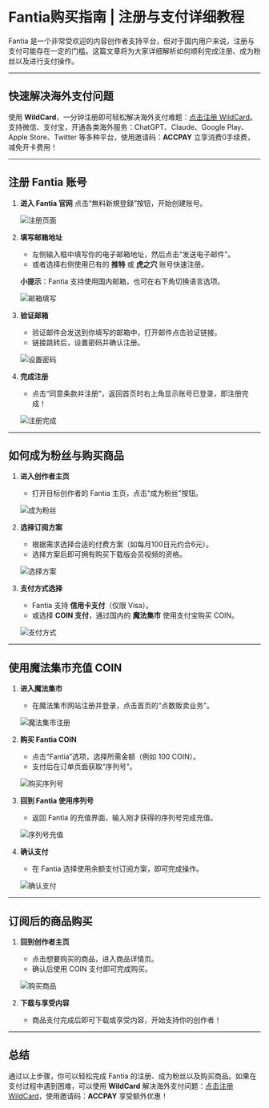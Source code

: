 # Fantia购买指南 | 注册与支付详细教程

Fantia 是一个非常受欢迎的内容创作者支持平台，但对于国内用户来说，注册与支付可能存在一定的门槛。这篇文章将为大家详细解析如何顺利完成注册、成为粉丝以及进行支付操作。

---

## 快速解决海外支付问题

使用 **WildCard**，一分钟注册即可轻松解决海外支付难题：[点击注册 WildCard](https://bit.ly/bewildcard)。支持微信、支付宝，开通各类海外服务：ChatGPT、Claude、Google Play、Apple Store、Twitter 等多种平台，使用邀请码：**ACCPAY** 立享消费0手续费，减免开卡费用！

---

## 注册 Fantia 账号

1. **进入 Fantia 官网**
   点击“無料新規登録”按钮，开始创建账号。

   ![注册页面](https://i0.hdslb.com/bfs/article/c2ce90c81520fa2bfc09647ba2e58859b6741ac8.jpg@1192w)

2. **填写邮箱地址**
   - 左侧输入框中填写你的电子邮箱地址，然后点击“发送电子邮件”。
   - 或者选择右侧使用已有的 **推特** 或 **虎之穴** 账号快速注册。

   **小提示**：Fantia 支持使用国内邮箱，也可在右下角切换语言选项。

   ![邮箱填写](https://i0.hdslb.com/bfs/article/1b617e77820dadf1090c9da87b18931f96930620.jpg@1192w)

3. **验证邮箱**
   - 验证邮件会发送到你填写的邮箱中，打开邮件点击验证链接。
   - 链接跳转后，设置密码并确认注册。

   ![设置密码](https://i0.hdslb.com/bfs/article/70c910328d219257b3cd30a0f827c974805d65b0.jpg@1192w)

4. **完成注册**
   - 点击“同意条款并注册”，返回首页时右上角显示账号已登录，即注册完成！

   ![注册完成](https://i0.hdslb.com/bfs/article/903f153f3500c1fd7b7c4fe2cd4d858bad3d7812.jpg@1192w)

---

## 如何成为粉丝与购买商品

1. **进入创作者主页**
   - 打开目标创作者的 Fantia 主页，点击“成为粉丝”按钮。

   ![成为粉丝](https://i0.hdslb.com/bfs/article/c2eb6bbb83938a5a38219d3b9ee6e32b6c6b8be3.jpg@1192w)

2. **选择订阅方案**
   - 根据需求选择合适的付费方案（如每月100日元约合6元）。
   - 选择方案后即可拥有购买下载版会员视频的资格。

   ![选择方案](https://i0.hdslb.com/bfs/article/b2cbd0ab022bf28cab30fb7ed6b09c34ba7a6b0f.jpg@1192w)

3. **支付方式选择**
   - Fantia 支持 **信用卡支付**（仅限 Visa）。
   - 或选择 **COIN 支付**，通过国内的 **魔法集市** 使用支付宝购买 COIN。

   ![支付方式](https://i0.hdslb.com/bfs/article/40a4c431e5184874bf0db5c65a3233adfad67da5.jpg@1192w)

---

## 使用魔法集市充值 COIN

1. **进入魔法集市**
   - 在魔法集市网站注册并登录，点击首页的“点数贩卖业务”。

   ![魔法集市注册](https://i0.hdslb.com/bfs/article/67f3824c64020d290f2cb35f767ca7b94fb61c79.jpg@1192w)

2. **购买 Fantia COIN**
   - 点击“Fantia”选项，选择所需金额（例如 100 COIN）。
   - 支付后在订单页面获取“序列号”。

   ![购买序列号](https://i0.hdslb.com/bfs/article/5bffae962790a35a524be7f23f31afb4e8588ef7.jpg@1192w)

3. **回到 Fantia 使用序列号**
   - 返回 Fantia 的充值界面，输入刚才获得的序列号完成充值。

   ![序列号充值](https://i0.hdslb.com/bfs/article/119a8f8feb27dbe5b806b15f3c7b80190499c226.jpg@1192w)

4. **确认支付**
   - 在 Fantia 选择使用余额支付订阅方案，即可完成操作。

   ![确认支付](https://i0.hdslb.com/bfs/article/0f8329deff81065e8896ed33380c295538524925.jpg@1192w)

---

## 订阅后的商品购买

1. **回到创作者主页**
   - 点击想要购买的商品，进入商品详情页。
   - 确认后使用 COIN 支付即可完成购买。

   ![购买商品](https://i0.hdslb.com/bfs/article/b66bc3c4353b8532ab8764fb832a0388dc119249.jpg@1192w)

2. **下载与享受内容**
   - 商品支付完成后即可下载或享受内容，开始支持你的创作者！

---

## 总结

通过以上步骤，你可以轻松完成 Fantia 的注册、成为粉丝以及购买商品。如果在支付过程中遇到困难，可以使用 **WildCard** 解决海外支付问题：[点击注册 WildCard](https://bit.ly/bewildcard)，使用邀请码：**ACCPAY** 享受额外优惠！


